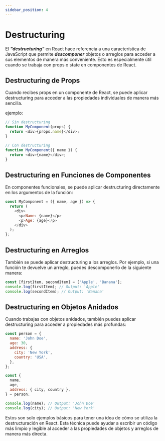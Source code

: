 ```yaml
---
sidebar_position: 4
---
```


# Destructuring

El ***"destructuring"*** en React hace referencia a una característica de JavaScript que permite ***descomponer*** objetos o arreglos para acceder a sus elementos de manera más conveniente. Esto es especialmente útil cuando se trabaja con props o state en componentes de React.

## **Destructuring de Props**

Cuando recibes props en un componente de React, se puede aplicar destructuring para acceder a las propiedades individuales de manera más sencilla. 

ejemplo:

```js
// Sin destructuring
function MyComponent(props) {
  return <div>{props.name}</div>;
}

// Con destructuring
function MyComponent({ name }) {
  return <div>{name}</div>;
}
```

## **Destructuring en Funciones de Componentes**

En componentes funcionales, se puede aplicar destructuring directamente en los argumentos de la función:

```js
const MyComponent = ({ name, age }) => {
  return (
    <div>
      <p>Name: {name}</p>
      <p>Age: {age}</p>
    </div>
  );
};
```

## **Destructuring en Arreglos**

También se puede aplicar destructuring a los arreglos. Por ejemplo, si una función te devuelve un arreglo, puedes descomponerlo de la siguiente manera:

```js
const [firstItem, secondItem] = ['Apple', 'Banana'];
console.log(firstItem); // Output: 'Apple'
console.log(secondItem); // Output: 'Banana'
```

## **Destructuring en Objetos Anidados**

Cuando trabajas con objetos anidados, también puedes aplicar destructuring para acceder a propiedades más profundas:

```js
const person = {
  name: 'John Doe',
  age: 30,
  address: {
    city: 'New York',
    country: 'USA',
  },
};

const {
  name,
  age,
  address: { city, country },
} = person;

console.log(name); // Output: 'John Doe'
console.log(city); // Output: 'New York'
```

Estos son solo ejemplos básicos para tener una idea de cómo se utiliza la destructuración en React. Esta técnica puede ayudar a escribir un código más limpio y legible al acceder a las propiedades de objetos y arreglos de manera más directa.